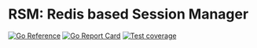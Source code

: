 # RSM: Redis based Session Manager

[![Go Reference](https://pkg.go.dev/badge/github.com/igormichalak/rsm.svg)](https://pkg.go.dev/github.com/igormichalak/rsm)
[![Go Report Card](https://goreportcard.com/badge/github.com/igormichalak/rsm)](https://goreportcard.com/report/github.com/igormichalak/rsm)
[![Test coverage](http://gocover.io/_badge/github.com/igormichalak/rsm)](https://gocover.io/github.com/igormichalak/rsm)
